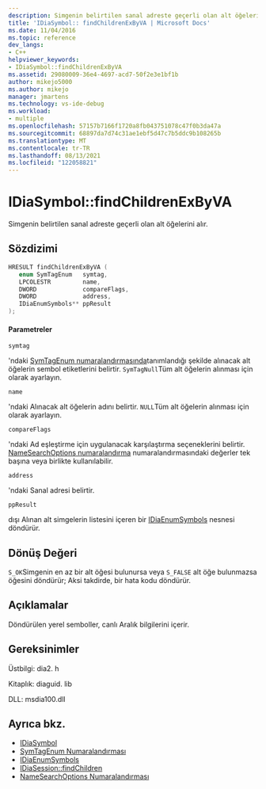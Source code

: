 ```yaml
---
description: Simgenin belirtilen sanal adreste geçerli olan alt öğelerini alır.
title: 'IDiaSymbol:: findChildrenExByVA | Microsoft Docs'
ms.date: 11/04/2016
ms.topic: reference
dev_langs:
- C++
helpviewer_keywords:
- IDiaSymbol::findChildrenExByVA
ms.assetid: 29080009-36e4-4697-acd7-50f2e3e1bf1b
author: mikejo5000
ms.author: mikejo
manager: jmartens
ms.technology: vs-ide-debug
ms.workload:
- multiple
ms.openlocfilehash: 57157b7166f1720a8fb043751078c47f0b3da47a
ms.sourcegitcommit: 68897da7d74c31ae1ebf5d47c7b5ddc9b108265b
ms.translationtype: MT
ms.contentlocale: tr-TR
ms.lasthandoff: 08/13/2021
ms.locfileid: "122058821"
---
```

# <a name="idiasymbolfindchildrenexbyva"></a>IDiaSymbol::findChildrenExByVA
Simgenin belirtilen sanal adreste geçerli olan alt öğelerini alır.

## <a name="syntax"></a>Sözdizimi

```C++
HRESULT findChildrenExByVA ( 
   enum SymTagEnum   symtag,
   LPCOLESTR         name,
   DWORD             compareFlags,
   DWORD             address,
   IDiaEnumSymbols** ppResult
);
```

#### <a name="parameters"></a>Parametreler
 `symtag`

'ndaki [SymTagEnum numaralandırmasında](../../debugger/debug-interface-access/symtagenum.md)tanımlandığı şekilde alınacak alt öğelerin sembol etiketlerini belirtir. `SymTagNull`Tüm alt öğelerin alınması için olarak ayarlayın.

 `name`

'ndaki Alınacak alt öğelerin adını belirtir. `NULL`Tüm alt öğelerin alınması için olarak ayarlayın.

 `compareFlags`

'ndaki Ad eşleştirme için uygulanacak karşılaştırma seçeneklerini belirtir. [NameSearchOptions numaralandırma](../../debugger/debug-interface-access/namesearchoptions.md) numaralandırmasındaki değerler tek başına veya birlikte kullanılabilir.

 `address`

'ndaki Sanal adresi belirtir.

 `ppResult`

dışı Alınan alt simgelerin listesini içeren bir [IDiaEnumSymbols](../../debugger/debug-interface-access/idiaenumsymbols.md) nesnesi döndürür.

## <a name="return-value"></a>Dönüş Değeri
 `S_OK`Simgenin en az bir alt öğesi bulunursa veya `S_FALSE` alt öğe bulunmazsa öğesini döndürür; Aksi takdirde, bir hata kodu döndürür.

## <a name="remarks"></a>Açıklamalar
 Döndürülen yerel semboller, canlı Aralık bilgilerini içerir.

## <a name="requirements"></a>Gereksinimler
 Üstbilgi: dia2. h

 Kitaplık: diaguid. lib

 DLL: msdia100.dll

## <a name="see-also"></a>Ayrıca bkz.
- [IDiaSymbol](../../debugger/debug-interface-access/idiasymbol.md)
- [SymTagEnum Numaralandırması](../../debugger/debug-interface-access/symtagenum.md)
- [IDiaEnumSymbols](../../debugger/debug-interface-access/idiaenumsymbols.md)
- [IDiaSession::findChildren](../../debugger/debug-interface-access/idiasession-findchildren.md)
- [NameSearchOptions Numaralandırması](../../debugger/debug-interface-access/namesearchoptions.md)
